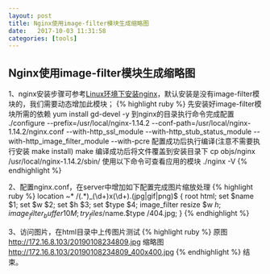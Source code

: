 ```yaml
---
layout: post
title: Nginx使用image-filter模块生成缩略图
date:   2017-10-03 11:31:58
categories: [tools]
---
```


## Nginx使用image-filter模块生成缩略图

1、nginx安装步骤可参考<a href="/linux/tools/2016/05/12/nginx-linux-install.html">Linux环境下安装nginx</a>，默认安装是没有image-filter模块的，我们需要动态增加此模块；
{% highlight ruby %}
先安装好image-filter模块所需的依赖
yum install gd-devel -y
到nginx的目录执行命令完成配置
./configure --prefix=/usr/local/nginx-1.14.2 --conf-path=/usr/local/nginx-1.14.2/nginx.conf --with-http_ssl_module --with-http_stub_status_module --with-http_image_filter_module  --with-pcre
配置成功后执行编译(注意不需要执行安装 make install)
make
编译成功后将文件覆盖到安装目录下
cp objs/nginx /usr/local/nginx-1.14.2/sbin/
使用以下命令可查看应用的模块
./nginx -V
{% endhighlight %}

2、配置nginx.conf，在server中增加如下配置完成图片缩放处理
{% highlight ruby %}
    location ~* /(.*)_(\d+)x(\d+)\.(jpg|gif|png)$ {
        root html;
        set $name $1;
        set $w $2;
        set $h $3;
		set $type $4;
        image_filter resize $w $h;
        image_filter_buffer 10M;
        try_files /$name.$type /404.jpg;
    }
{% endhighlight %}

3、访问图片，在html目录中上传图片测试
{% highlight ruby %}
原图
http://172.16.8.103/20190108234809.jpg
缩略图
http://172.16.8.103/20190108234809_400x400.jpg
{% endhighlight %}
结束。
